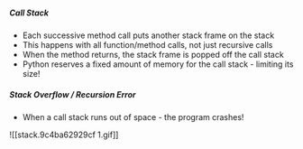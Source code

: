 ##### Call Stack 
- Each successive method call puts another stack frame on the stack
- This happens with all function/method calls, not just recursive calls
- When the method returns, the stack frame is popped off the call stack
- Python reserves a fixed amount of memory for the call stack - limiting its size!

##### Stack Overflow / Recursion Error
- When a call stack runs out of space - the program crashes!

![[stack.9c4ba62929cf 1.gif]]